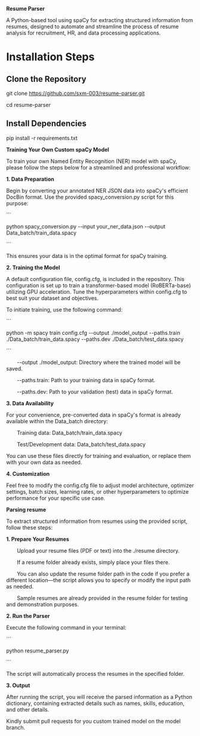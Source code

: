 ﻿**Resume Parser**

A Python-based tool using spaCy for extracting structured information from resumes, designed to automate and streamline the process of resume analysis for recruitment, HR, and data processing applications.

# <a name="_4eo6j4cs72ur"></a>**Installation Steps**
## <a name="_sfyltky7dan2"></a>**Clone the Repository**
git clone https://github.com/sxm-003/resume-parser.git

cd resume-parser
## <a name="_803gouyi2fqf"></a>**Install Dependencies**
pip install -r requirements.txt


**Training Your Own Custom spaCy Model**

To train your own Named Entity Recognition (NER) model with spaCy, please follow the steps below for a streamlined and professional workflow:

**1. Data Preparation**

Begin by converting your annotated NER JSON data into spaCy's efficient DocBin format. Use the provided spacy\_conversion.py script for this purpose:

\```

python spacy\_conversion.py --input your\_ner\_data.json --output Data\_batch/train\_data.spacy

\```

This ensures your data is in the optimal format for spaCy training.

**2. Training the Model**

A default configuration file, config.cfg, is included in the repository. This configuration is set up to train a transformer-based model (RoBERTa-base) utilizing GPU acceleration. Tune the hyperparameters within config.cfg to best suit your dataset and objectives.

To initiate training, use the following command:

\```

python -m spacy train config.cfg --output ./model\_output --paths.train ./Data\_batch/train\_data.spacy --paths.dev ./Data\_batch/test\_data.spacy

\```

`    `--output ./model\_output: Directory where the trained model will be saved.

`    `--paths.train: Path to your training data in spaCy format.

`    `--paths.dev: Path to your validation (test) data in spaCy format.

**3. Data Availability**

For your convenience, pre-converted data in spaCy's format is already available within the Data\_batch directory:

`    `Training data: Data\_batch/train\_data.spacy

`    `Test/Development data: Data\_batch/test\_data.spacy

You can use these files directly for training and evaluation, or replace them with your own data as needed.

**4. Customization**

Feel free to modify the config.cfg file to adjust model architecture, optimizer settings, batch sizes, learning rates, or other hyperparameters to optimize performance for your specific use case.

**Parsing resume**

To extract structured information from resumes using the provided script, follow these steps:

**1. Prepare Your Resumes**

`    `Upload your resume files (PDF or text) into the ./resume directory.

`    `If a resume folder already exists, simply place your files there.

`    `You can also update the resume folder path in the code if you prefer a different location—the script allows you to specify or modify the input path as needed.

`    `Sample resumes are already provided in the resume folder for testing and demonstration purposes.

**2. Run the Parser**

Execute the following command in your terminal:

\```

python resume\_parser.py

\```

The script will automatically process the resumes in the specified folder.

**3. Output**

After running the script, you will receive the parsed information as a Python dictionary, containing extracted details such as names, skills, education, and other details.


Kindly submit pull requests for you custom trained model on the model branch. 


